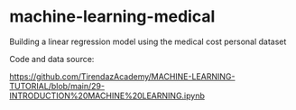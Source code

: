 # machine-learning-medical


Building a linear regression model using the medical cost personal dataset


Code and data source:

https://github.com/TirendazAcademy/MACHINE-LEARNING-TUTORIAL/blob/main/29-INTRODUCTION%20MACHINE%20LEARNING.ipynb
